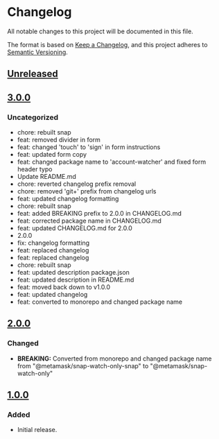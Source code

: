 # Changelog
All notable changes to this project will be documented in this file.

The format is based on [Keep a Changelog](https://keepachangelog.com/en/1.0.0/),
and this project adheres to [Semantic Versioning](https://semver.org/spec/v2.0.0.html).

## [Unreleased]

## [3.0.0]
### Uncategorized
- chore: rebuilt snap
- feat: removed divider in form
- feat: changed 'touch' to 'sign' in form instructions
- feat: updated form copy
- feat: changed package name to 'account-watcher' and fixed form header typo
- Update README.md
- chore: reverted changelog prefix removal
- chore: removed 'git+' prefix from changelog urls
- feat: updated changelog formatting
- chore: rebuilt snap
- feat: added BREAKING prefix to 2.0.0 in CHANGELOG.md
- feat: corrected package name in CHANGELOG.md
- feat: updated CHANGELOG.md for 2.0.0
- 2.0.0
- fix: changelog formatting
- feat: replaced changelog
- feat: replaced changelog
- chore: rebuilt snap
- feat: updated description package.json
- feat: updated description in README.md
- feat: moved back down to v1.0.0
- feat: updated changelog
- feat: converted to monorepo and changed package name

## [2.0.0]
### Changed
- **BREAKING:** Converted from monorepo and changed package name from "@metamask/snap-watch-only-snap" to "@metamask/snap-watch-only"

## [1.0.0]
### Added
- Initial release.

[Unreleased]: https://github.com/MetaMask/snap-watch-only/compare/v3.0.0...HEAD
[3.0.0]: https://github.com/MetaMask/snap-watch-only/compare/v2.0.0...v3.0.0
[2.0.0]: https://github.com/MetaMask/snap-watch-only/compare/v1.0.0...v2.0.0
[1.0.0]: https://github.com/MetaMask/snap-watch-only/releases/tag/v1.0.0
